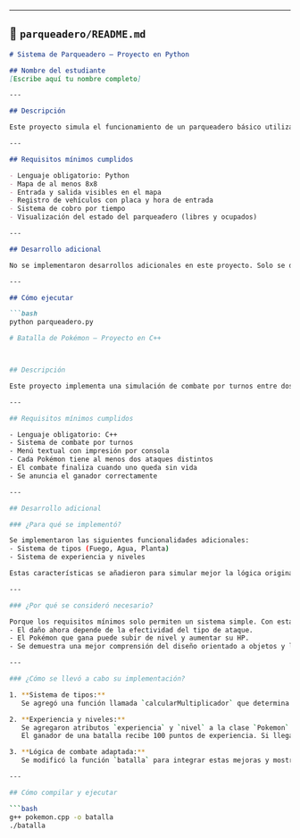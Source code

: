 
---

## 📁 `parqueadero/README.md`

```markdown
# Sistema de Parqueadero – Proyecto en Python

## Nombre del estudiante
[Escribe aquí tu nombre completo]

---

## Descripción

Este proyecto simula el funcionamiento de un parqueadero básico utilizando una matriz de 8x8 y programación en Python. El sistema permite registrar vehículos, controlar el tiempo de permanencia y calcular el valor a pagar al momento de la salida.

---

## Requisitos mínimos cumplidos

- Lenguaje obligatorio: Python
- Mapa de al menos 8x8
- Entrada y salida visibles en el mapa
- Registro de vehículos con placa y hora de entrada
- Sistema de cobro por tiempo
- Visualización del estado del parqueadero (libres y ocupados)

---

## Desarrollo adicional

No se implementaron desarrollos adicionales en este proyecto. Solo se desarrollaron los requisitos mínimos solicitados.

---

## Cómo ejecutar

```bash
python parqueadero.py

# Batalla de Pokémon – Proyecto en C++



## Descripción

Este proyecto implementa una simulación de combate por turnos entre dos Pokémon utilizando el lenguaje C++. Se incluyeron características adicionales como tipos de Pokémon y un sistema de experiencia y niveles para enriquecer la lógica del juego.

---

## Requisitos mínimos cumplidos

- Lenguaje obligatorio: C++
- Sistema de combate por turnos
- Menú textual con impresión por consola
- Cada Pokémon tiene al menos dos ataques distintos
- El combate finaliza cuando uno queda sin vida
- Se anuncia el ganador correctamente

---

## Desarrollo adicional

### ¿Para qué se implementó?

Se implementaron las siguientes funcionalidades adicionales:
- Sistema de tipos (Fuego, Agua, Planta)
- Sistema de experiencia y niveles

Estas características se añadieron para simular mejor la lógica original de los juegos de Pokémon, y para demostrar la posibilidad de extender el sistema básico hacia una experiencia más completa y escalable.

---

### ¿Por qué se consideró necesario?

Porque los requisitos mínimos solo permiten un sistema simple. Con estas mejoras:
- El daño ahora depende de la efectividad del tipo de ataque.
- El Pokémon que gana puede subir de nivel y aumentar su HP.
- Se demuestra una mejor comprensión del diseño orientado a objetos y lógica de juego.

---

### ¿Cómo se llevó a cabo su implementación?

1. **Sistema de tipos:**  
   Se agregó una función llamada `calcularMultiplicador` que determina el daño adicional o reducido según el tipo del ataque y del defensor (ej: fuego es fuerte contra planta).

2. **Experiencia y niveles:**  
   Se agregaron atributos `experiencia` y `nivel` a la clase `Pokemon`.  
   El ganador de una batalla recibe 100 puntos de experiencia. Si llega a 100, sube de nivel y gana +10 HP automáticamente.

3. **Lógica de combate adaptada:**  
   Se modificó la función `batalla` para integrar estas mejoras y mostrar mensajes adicionales al subir de nivel.

---

## Cómo compilar y ejecutar

```bash
g++ pokemon.cpp -o batalla
./batalla

